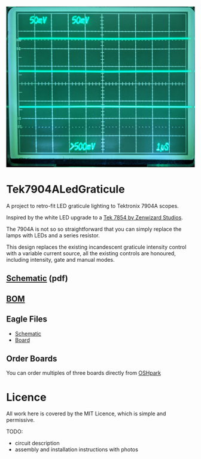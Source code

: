 ![After Photo](After.jpg)
# Tek7904ALedGraticule
A project to retro-fit LED graticule lighting to Tektronix 7904A scopes.

Inspired by the white LED upgrade to a [Tek 7854 by Zenwizard Studios](https://youtu.be/GYkjuE7Pez8).

The 7904A is not so so straightforward that you can simply replace the lamps with LEDs and a series resistor.

This design replaces the existing incandescent graticule intensity control with a variable current source, all the existing controls are honoured, including intensity, gate and manual modes.

## [Schematic](V3.pdf) (pdf)

## [BOM](BOM.md)

## Eagle Files
* [Schematic](V3.sch)
* [Board](V3.brd)

## Order Boards
You can order multiples of three boards directly from [OSHpark](https://oshpark.com/shared_projects/jouvs37V)

# Licence
All work here is covered by the MIT Licence, which is simple and permissive.

TODO:
* circuit description
* assembly and installation instructions with photos

